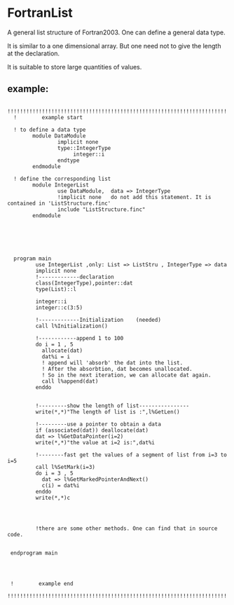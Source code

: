 # FortranList

A general list structure of Fortran2003. One can define a general data type.

It is similar to a one dimensional array. But one need not to give the length at the declaration.

It is suitable to store large quantities of values.

## example:


      !!!!!!!!!!!!!!!!!!!!!!!!!!!!!!!!!!!!!!!!!!!!!!!!!!!!!!!!!!!!!!!!!!!!!!!!!!!!!!!!!!!!!!!!!
      !        example start

      ! to define a data type
            module DataModule
                    implicit none
                    type::IntegerType
                         integer::i
                    endtype
            endmodule

      ! define the corresponding list
            module IntegerList
                    use DataModule,  data => IntegerType
                    !implicit none   do not add this statement. It is contained in 'ListStructure.finc'
                    include "ListStructure.finc"
            endmodule






      program main
             use IntegerList ,only: List => ListStru , IntegerType => data
             implicit none
             !-------------declaration
             class(IntegerType),pointer::dat
             type(List)::l

             integer::i
             integer::c(3:5)

             !-------------Initialization    (needed)
             call l%Initialization()

             !------------append 1 to 100
             do i = 1 , 5
               allocate(dat)
               dat%i = i
               ! append will 'absorb' the dat into the list.
               ! After the absorbtion, dat becomes unallocated.
               ! So in the next iteration, we can allocate dat again.
               call l%append(dat)
             enddo


             !---------show the length of list----------------
             write(*,*)"The length of list is :",l%GetLen()

             !---------use a pointer to obtain a data
             if (associated(dat)) deallocate(dat)
             dat => l%GetDataPointer(i=2)
             write(*,*)"the value at i=2 is:",dat%i

             !--------fast get the values of a segment of list from i=3 to i=5
             call l%SetMark(i=3)
             do i = 3 , 5
               dat => l%GetMarkedPointerAndNext()
               c(i) = dat%i
             enddo
             write(*,*)c




             !there are some other methods. One can find that in source code.


     endprogram main




     !        example end   
     !!!!!!!!!!!!!!!!!!!!!!!!!!!!!!!!!!!!!!!!!!!!!!!!!!!!!!!!!!!!!!!!!!!!!!!!!!!!!!!!!!!!!!!!!
